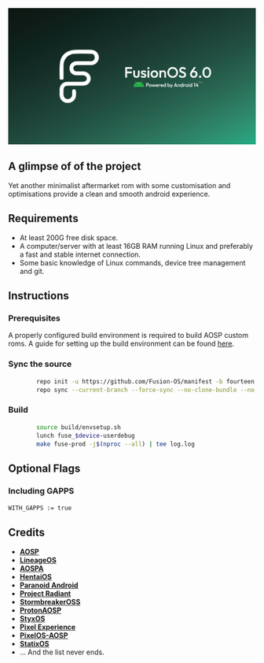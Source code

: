 <div align="center">

<img src="https://raw.githubusercontent.com/Fusion-OS/documentation/main/assets/banner/fuse-banner.png" >

</div>

A glimpse of of the project
---------------
Yet another minimalist aftermarket rom with some customisation and optimisations provide a clean and smooth android experience.

Requirements
------------
- At least 200G free disk space.
- A computer/server with at least 16GB RAM running Linux and preferably a fast and stable internet connection.
- Some basic knowledge of Linux commands, device tree management and git.

Instructions
------------
### Prerequisites
A properly configured build environment is required to build AOSP custom roms. A guide for setting up the build environment can be found [here](https://source.android.com/setup/build/initializing).

### Sync the source
```bash
        repo init -u https://github.com/Fusion-OS/manifest -b fourteen
        repo sync --current-branch --force-sync --no-clone-bundle --no-tags --optimized-fetch --prune -j$(nproc --all)

```

### Build
```bash
        source build/envsetup.sh
        lunch fuse_$device-userdebug
        make fuse-prod -j$(nproc --all) | tee log.log
```

Optional Flags
--------------
### Including GAPPS
```bash
WITH_GAPPS := true
```

Credits
-------
 * [**AOSP**](https://android.googlesource.com)
 * [**LineageOS**](https://github.com/LineageOS)
 * [**AOSPA**](https://github.com/AOSPA)
 * [**HentaiOS**](https://github.com/hentaios)
 * [**Paranoid Android**](https://github.com/AOSPA)
 * [**Project Radiant**](https://github.com/ProjectRadiant)
 * [**StormbreakerOSS**](https://github.com/StormbreakerOSS)
 * [**ProtonAOSP**](https://github.com/ProtonAOSP)
 * [**StyxOS**](https://github.com/stxyproject)
 * [**Pixel Experience**](https://github.com/PixelExperience)
 * [**PixelOS-AOSP**](https://github.com/PixelOS-AOSP)
 * [**StatixOS**](https://github.com/StatiXOS)
 * ... And the list never ends.